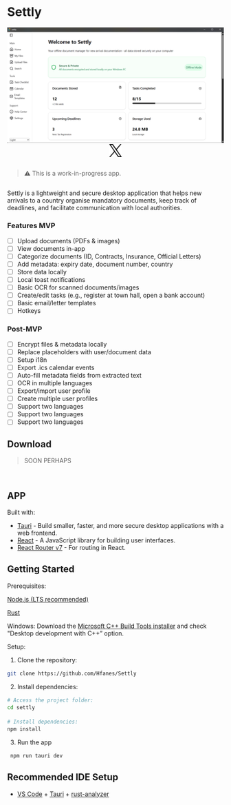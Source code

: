 # Settly

<img src="public/images/first_preview.png" alt="app preview" />
</a>

</br>

<div align="center">
    <a href="https://x.com/hfa_dev" target="_blank">
        <img align="center" alt="twitter link" height="30" width="30" src="https://raw.githubusercontent.com/devicons/devicon/master/icons/twitter/twitter-original.svg">
    </a>
</div>

##

> ⚠️ This is a work-in-progress app.

##

Settly is a lightweight and secure desktop application that helps new arrivals to a country organise mandatory documents, keep track of deadlines, and facilitate communication with local authorities.

### Features MVP

- [ ] Upload documents (PDFs & images)
- [ ] View documents in-app
- [ ] Categorize documents (ID, Contracts, Insurance, Official Letters)
- [ ] Add metadata: expiry date, document number, country
- [ ] Store data locally
- [ ] Local toast notifications
- [ ] Basic OCR for scanned documents/images
- [ ] Create/edit tasks (e.g., register at town hall, open a bank account)
- [ ] Basic email/letter templates
- [ ] Hotkeys

### Post-MVP

- [ ] Encrypt files & metadata locally
- [ ] Replace placeholders with user/document data
- [ ] Setup i18n
- [ ] Export .ics calendar events
- [ ] Auto-fill metadata fields from extracted text
- [ ] OCR in multiple languages
- [ ] Export/import user profile
- [ ] Create multiple user profiles
- [ ] Support two languages
- [ ] Support two languages
- [ ] Support two languages

## Download

> SOON PERHAPS

</br>

## APP

Built with:

- [Tauri](https://tauri.app/) - Build smaller, faster, and more secure desktop applications with a web frontend.
- [React](https://reactjs.org/) - A JavaScript library for building user interfaces.
- [React Router v7](https://reactrouter.com/) - For routing in React.

## Getting Started

Prerequisites:

[Node.js (LTS recommended)](https://nodejs.org/en)

[Rust](https://www.rust-lang.org/tools/install)

Windows: Download the [Microsoft C++ Build Tools installer](https://visualstudio.microsoft.com/visual-cpp-build-tools/) and check "Desktop development with C++” option.

Setup:

1. Clone the repository:

```bash
git clone https://github.com/Hfanes/Settly
```

2. Install dependencies:

```bash
# Access the project folder:
cd settly

# Install dependencies:
npm install
```

3. Run the app

```bash
 npm run tauri dev
```

## Recommended IDE Setup

- [VS Code](https://code.visualstudio.com/) + [Tauri](https://marketplace.visualstudio.com/items?itemName=tauri-apps.tauri-vscode) + [rust-analyzer](https://marketplace.visualstudio.com/items?itemName=rust-lang.rust-analyzer)
